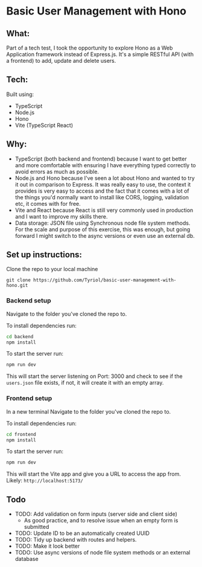 # Basic User Management with Hono

## What:

Part of a tech test, I took the opportunity to explore Hono as a Web Application framework instead of Express.js.
It's a simple RESTful API (with a frontend) to add, update and delete users.

## Tech:

Built using:

- TypeScript
- Node.js
- Hono
- Vite (TypeScript React)

## Why:

- TypeScript (both backend and frontend) because I want to get better and more comfortable with ensuring I have everything typed correctly to avoid errors as much as possible.
- Node.js and Hono because I've seen a lot about Hono and wanted to try it out in comparison to Express. It was really easy to use, the context it provides is very easy to access and the fact that it comes with a lot of the things you'd normally want to install like CORS, logging, validation etc, it comes with for free.
- Vite and React because React is still very commonly used in production and I want to improve my skills there.
- Data storage: JSON file using Synchronous node file system methods. For the scale and purpose of this exercise, this was enough, but going forward I might switch to the async versions or even use an external db.

## Set up instructions:

Clone the repo to your local machine

```
git clone https://github.com/Tyriol/basic-user-management-with-hono.git
```

### Backend setup

Navigate to the folder you've cloned the repo to.

To install dependencies run:

```bash
cd backend
npm install
```

To start the server run:

```bash
npm run dev
```

This will start the server listening on Port: 3000 and check to see if the `users.json` file exists, if not, it will create it with an empty array.

### Frontend setup

In a new terminal Navigate to the folder you've cloned the repo to.

To install dependencies run:

```bash
cd frontend
npm install
```

To start the server run:

```bash
npm run dev
```

This will start the Vite app and give you a URL to access the app from. Likely: `http://localhost:5173/`

## Todo

- TODO: Add validation on form inputs (server side and client side)
  - As good practice, and to resolve issue when an empty form is submitted
- TODO: Update ID to be an automatically created UUID
- TODO: Tidy up backend with routes and helpers.
- TODO: Make it look better
- TODO: Use async versions of node file system methods or an external database
